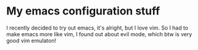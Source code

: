 # My emacs configuration stuff
I recently decided to try out emacs, it's alright, but I love vim.
So I had to make emacs more like vim, I found out about evil mode,
which btw is very good vim emulaton!

